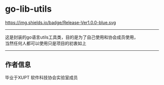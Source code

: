# go-lib-utils
https://img.shields.io/badge/Release-Ver1.0.0-blue.svg
<hr/>

这是封装的go语言utils工具类，目的是为了自己使用和协会成员使用，
<br/>当然任何人都可以使用只是项目的初衷如上

<hr/>

## 作者信息
毕业于XUPT 软件科技协会实验室成员

